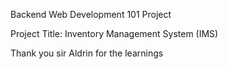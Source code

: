 Backend Web Development 101 Project

Project Title: Inventory Management System (IMS)

 Thank you sir Aldrin for the learnings
